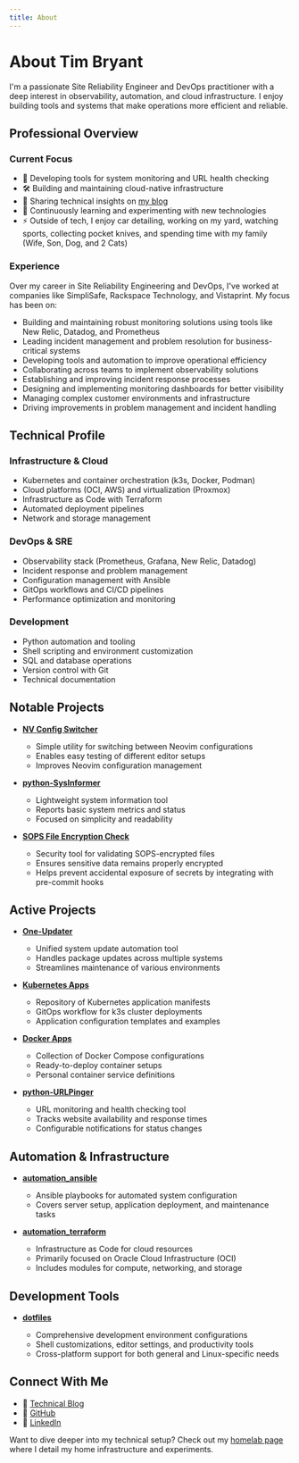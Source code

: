 ```yaml
---
title: About
---
```


# About Tim Bryant

I'm a passionate Site Reliability Engineer and DevOps practitioner with a deep interest in observability, automation, and cloud infrastructure. I enjoy building tools and systems that make operations more efficient and reliable.

## Professional Overview

### Current Focus

- 🔭 Developing tools for system monitoring and URL health checking
- 🛠️ Building and maintaining cloud-native infrastructure
- 📝 Sharing technical insights on [my blog](https://timothybryantjr.com/blog)
- 🌱 Continuously learning and experimenting with new technologies
- ⚡ Outside of tech, I enjoy car detailing, working on my yard, watching sports, collecting pocket knives, and spending time with my family (Wife, Son, Dog, and 2 Cats)

### Experience

Over my career in Site Reliability Engineering and DevOps, I've worked at companies like SimpliSafe, Rackspace Technology, and Vistaprint. My focus has been on:

- Building and maintaining robust monitoring solutions using tools like New Relic, Datadog, and Prometheus
- Leading incident management and problem resolution for business-critical systems
- Developing tools and automation to improve operational efficiency
- Collaborating across teams to implement observability solutions
- Establishing and improving incident response processes
- Designing and implementing monitoring dashboards for better visibility
- Managing complex customer environments and infrastructure
- Driving improvements in problem management and incident handling

## Technical Profile

### Infrastructure & Cloud

- Kubernetes and container orchestration (k3s, Docker, Podman)
- Cloud platforms (OCI, AWS) and virtualization (Proxmox)
- Infrastructure as Code with Terraform
- Automated deployment pipelines
- Network and storage management

### DevOps & SRE

- Observability stack (Prometheus, Grafana, New Relic, Datadog)
- Incident response and problem management
- Configuration management with Ansible
- GitOps workflows and CI/CD pipelines
- Performance optimization and monitoring

### Development

- Python automation and tooling
- Shell scripting and environment customization
- SQL and database operations
- Version control with Git
- Technical documentation

## Notable Projects

- **[NV Config Switcher](http://github.com/timmyb824/nv-config-switcher)**

  - Simple utility for switching between Neovim configurations
  - Enables easy testing of different editor setups
  - Improves Neovim configuration management

- **[python-SysInformer](https://github.com/timmyb824/python-sysinformer)**

  - Lightweight system information tool
  - Reports basic system metrics and status
  - Focused on simplicity and readability

- **[SOPS File Encryption Check](https://github.com/timmyb824/sops-file-encryption-check)**

  - Security tool for validating SOPS-encrypted files
  - Ensures sensitive data remains properly encrypted
  - Helps prevent accidental exposure of secrets by integrating with pre-commit hooks

## Active Projects

- **[One-Updater](https://github.com/timmyb824/one-updater)**

  - Unified system update automation tool
  - Handles package updates across multiple systems
  - Streamlines maintenance of various environments

- **[Kubernetes Apps](https://github.com/timmyb824/kubernetes-apps)**

  - Repository of Kubernetes application manifests
  - GitOps workflow for k3s cluster deployments
  - Application configuration templates and examples

- **[Docker Apps](https://github.com/timmyb824/docker-apps)**

  - Collection of Docker Compose configurations
  - Ready-to-deploy container setups
  - Personal container service definitions

- **[python-URLPinger](https://github.com/timmyb824/python-URLPinger)**

  - URL monitoring and health checking tool
  - Tracks website availability and response times
  - Configurable notifications for status changes

## Automation & Infrastructure

- **[automation_ansible](https://github.com/timmyb824/automation_ansible)**

  - Ansible playbooks for automated system configuration
  - Covers server setup, application deployment, and maintenance tasks

- **[automation_terraform](https://github.com/timmyb824/automation_terraform)**
  - Infrastructure as Code for cloud resources
  - Primarily focused on Oracle Cloud Infrastructure (OCI)
  - Includes modules for compute, networking, and storage

## Development Tools

- **[dotfiles](https://github.com/timmyb824/dotfiles)**

  - Comprehensive development environment configurations
  - Shell customizations, editor settings, and productivity tools
  - Cross-platform support for both general and Linux-specific needs

## Connect With Me

- 📝 [Technical Blog](https://blog.timothybryantjr.com)
- 🔧 [GitHub](https://github.com/timmyb824)
- 💼 [LinkedIn](https://linkedin.com/in/timothy-bryant-7aa00026)

Want to dive deeper into my technical setup? Check out my [homelab page](/homelab) where I detail my home infrastructure and experiments.
